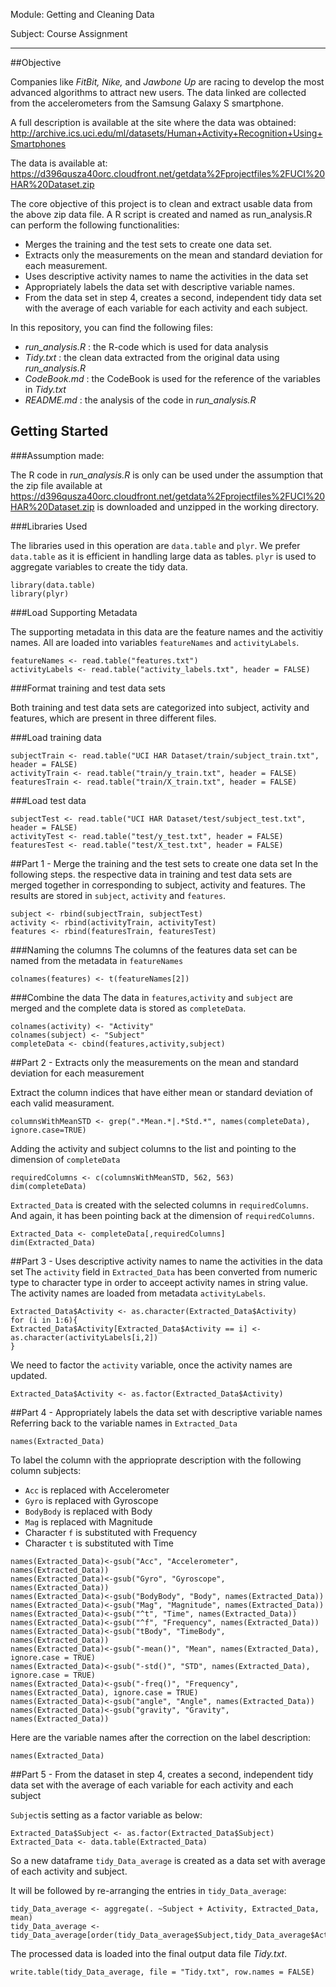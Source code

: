 Module: Getting and Cleaning Data

Subject: Course Assignment 

---------------------------------------------------------------

##Objective

Companies like *FitBit, Nike,* and *Jawbone Up* are racing to develop the most advanced algorithms to attract new users. The data linked are collected from the accelerometers from the Samsung Galaxy S smartphone. 

A full description is available at the site where the data was obtained:  
<http://archive.ics.uci.edu/ml/datasets/Human+Activity+Recognition+Using+Smartphones>

The data is available at:
<https://d396qusza40orc.cloudfront.net/getdata%2Fprojectfiles%2FUCI%20HAR%20Dataset.zip>

The core objective of this project is to clean and extract usable data from the above zip data file. A R script is created and named as  run_analysis.R can perform the following functionalities:

- Merges the training and the test sets to create one data set.
- Extracts only the measurements on the mean and standard deviation for each measurement. 
- Uses descriptive activity names to name the activities in the data set
- Appropriately labels the data set with descriptive variable names. 
- From the data set in step 4, creates a second, independent tidy data set with the average of each variable for each activity and each subject.

In this repository, you can find the following files:

- *run_analysis.R* : the R-code which is used for data analysis
- *Tidy.txt* : the clean data extracted from the original data using *run_analysis.R*
- *CodeBook.md* : the CodeBook is used for the reference of the variables in *Tidy.txt*
- *README.md* : the analysis of the code in *run_analysis.R*



## Getting Started

###Assumption made:

The R code in *run_analysis.R* is only can be used under the assumption that the zip file available at <https://d396qusza40orc.cloudfront.net/getdata%2Fprojectfiles%2FUCI%20HAR%20Dataset.zip> is downloaded and unzipped in the working directory.

###Libraries Used

The libraries used in this operation are `data.table` and `plyr`. We prefer `data.table` as it is efficient in handling large data as tables. `plyr` is used to aggregate variables to create the tidy data.

```{r}
library(data.table)
library(plyr)
```

###Load Supporting Metadata

The supporting metadata in this data are the feature names and the activitiy names. All are loaded into variables `featureNames` and `activityLabels`.
```{r}
featureNames <- read.table("features.txt")
activityLabels <- read.table("activity_labels.txt", header = FALSE)
```

###Format training and test data sets

Both training and test data sets are categorized into subject, activity and features, which are present in three different files. 

###Load training data
```{r}
subjectTrain <- read.table("UCI HAR Dataset/train/subject_train.txt", header = FALSE)
activityTrain <- read.table("train/y_train.txt", header = FALSE)
featuresTrain <- read.table("train/X_train.txt", header = FALSE)
```

###Load test data
```{r}
subjectTest <- read.table("UCI HAR Dataset/test/subject_test.txt", header = FALSE)
activityTest <- read.table("test/y_test.txt", header = FALSE)
featuresTest <- read.table("test/X_test.txt", header = FALSE)
```


##Part 1 - Merge the training and the test sets to create one data set
In the following steps. the respective data in training and test data sets are merged together in corresponding to subject, activity and features. The results are stored in `subject`, `activity` and `features`.
```{r}
subject <- rbind(subjectTrain, subjectTest)
activity <- rbind(activityTrain, activityTest)
features <- rbind(featuresTrain, featuresTest)
```
###Naming the columns
The columns of the features data set can be named from the metadata in `featureNames`

```{r}
colnames(features) <- t(featureNames[2])
```

###Combine the data
The data in `features`,`activity` and `subject` are merged and the complete data is stored as `completeData`.

```{r}
colnames(activity) <- "Activity"
colnames(subject) <- "Subject"
completeData <- cbind(features,activity,subject)
```


##Part 2 - Extracts only the measurements on the mean and standard deviation for each measurement

Extract the column indices that have either mean or standard deviation of each valid measurament.
```{r}
columnsWithMeanSTD <- grep(".*Mean.*|.*Std.*", names(completeData), ignore.case=TRUE)
```
Adding the activity and subject columns to the list and pointing to the dimension of `completeData` 
```{r}
requiredColumns <- c(columnsWithMeanSTD, 562, 563)
dim(completeData)
```
`Extracted_Data` is created with the selected columns in `requiredColumns`. And again, it has been pointing back at the dimension of `requiredColumns`. 
```{r}
Extracted_Data <- completeData[,requiredColumns]
dim(Extracted_Data)
```


##Part 3 - Uses descriptive activity names to name the activities in the data set
The `activity` field in `Extracted_Data` has been converted from numeric type to character type in order to acceept activity names in string value. The activity names are loaded from metadata `activityLabels`.
```{r}
Extracted_Data$Activity <- as.character(Extracted_Data$Activity)
for (i in 1:6){
Extracted_Data$Activity[Extracted_Data$Activity == i] <- as.character(activityLabels[i,2])
}
```
We need to factor the `activity` variable, once the activity names are updated.
```{r}
Extracted_Data$Activity <- as.factor(Extracted_Data$Activity)
```
##Part 4 - Appropriately labels the data set with descriptive variable names
Referring back to the variable names in `Extracted_Data` 
```{r}
names(Extracted_Data)
```
To label the column with the apprioprate description with the following column subjects:

- `Acc` is replaced with Accelerometer
- `Gyro` is replaced with Gyroscope
- `BodyBody` is replaced with Body
- `Mag` is replaced with Magnitude
- Character `f` is substituted with Frequency
- Character `t` is substituted with Time

```{r}
names(Extracted_Data)<-gsub("Acc", "Accelerometer", names(Extracted_Data))
names(Extracted_Data)<-gsub("Gyro", "Gyroscope", names(Extracted_Data))
names(Extracted_Data)<-gsub("BodyBody", "Body", names(Extracted_Data))
names(Extracted_Data)<-gsub("Mag", "Magnitude", names(Extracted_Data))
names(Extracted_Data)<-gsub("^t", "Time", names(Extracted_Data))
names(Extracted_Data)<-gsub("^f", "Frequency", names(Extracted_Data))
names(Extracted_Data)<-gsub("tBody", "TimeBody", names(Extracted_Data))
names(Extracted_Data)<-gsub("-mean()", "Mean", names(Extracted_Data), ignore.case = TRUE)
names(Extracted_Data)<-gsub("-std()", "STD", names(Extracted_Data), ignore.case = TRUE)
names(Extracted_Data)<-gsub("-freq()", "Frequency", names(Extracted_Data), ignore.case = TRUE)
names(Extracted_Data)<-gsub("angle", "Angle", names(Extracted_Data))
names(Extracted_Data)<-gsub("gravity", "Gravity", names(Extracted_Data))
```
Here are the variable names after the correction on the label description:
```{r}
names(Extracted_Data)
```

##Part 5 - From the dataset in step 4, creates a second, independent tidy data set with the average of each variable for each activity and each subject

`Subject`is setting as a factor variable as below:
```{r}
Extracted_Data$Subject <- as.factor(Extracted_Data$Subject)
Extracted_Data <- data.table(Extracted_Data)
```
So a new dataframe `tidy_Data_average` is created as a data set with average of each activity and subject. 

It will be followed by re-arranging the entries in `tidy_Data_average`:

```{r}
tidy_Data_average <- aggregate(. ~Subject + Activity, Extracted_Data, mean)
tidy_Data_average <- tidy_Data_average[order(tidy_Data_average$Subject,tidy_Data_average$Activity),]
```
The processed data is loaded into the final output data file *Tidy.txt*.

```{r}
write.table(tidy_Data_average, file = "Tidy.txt", row.names = FALSE)
```
